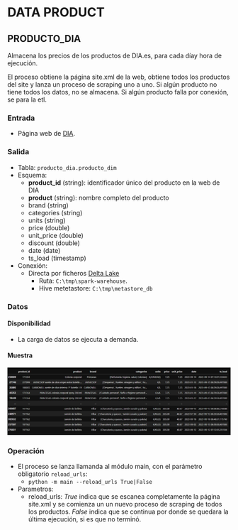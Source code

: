 # DATA PRODUCT #

## PRODUCTO_DIA ## 

Almacena los precios de los productos de DIA.es, para cada díay hora de ejecución.

El proceso obtiene la página site.xml de la web, obtiene todos los productos del site
y lanza un proceso de scraping uno a uno. Si algún producto no tiene todos los datos,
no se almacena. Si algún producto falla por conexión, se para la etl.

### Entrada 

- Página web de [DIA](http://www.dia.es).

### Salida

- Tabla: `producto_dia.producto_dim`
- Esquema:
  - **product_id** (string): identificador único del producto en la web de DIA
  - **product** (string): nombre completo del producto
  - brand (string)
  - categories (string)
  - units (string)
  - price (double)
  - unit_price (double)
  - discount (double)
  - date (date)
  - ts_load (timestamp)
- Conexión:
  - Directa por ficheros [Delta Lake](https://delta.io/) 
    - Ruta: `C:\tmp\spark-warehouse`. 
    - Hive metetastore: `C:\tmp\metastore_db`

### Datos

#### Disponibilidad

- La carga de datos se ejecuta a demanda. 

#### Muestra

![muestra](./img/muestra_datos.jpg)

### Operación 

- El proceso se lanza llamanda al módulo main, con el parámetro obligatorio `reload_urls`:
  - `python -m main --reload_urls True|False`
- Parametros:
  - reload_urls: *True* indica que se escanea completamente la página site.xml y se comienza un
un nuevo proceso de scraping de todos los productos. *False* indica que se continua por
donde se quedara la última ejecución, si es que no terminó.